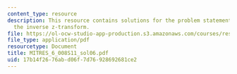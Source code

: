 ```yaml
---
content_type: resource
description: This resource contains solutions for the problem statements related to
  the inverse z-transform.
file: https://ol-ocw-studio-app-production.s3.amazonaws.com/courses/res-6-008-digital-signal-processing-spring-2011/17b14f2676abd06f7d76928692681ce2_MITRES_6_008S11_sol06.pdf
file_type: application/pdf
resourcetype: Document
title: MITRES_6_008S11_sol06.pdf
uid: 17b14f26-76ab-d06f-7d76-928692681ce2
---
```

